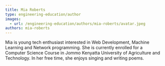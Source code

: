 ```yaml
---
title: Mia Roberts
type: engineering-education/author
images:
  - url: /engineering-education/authors/mia-roberts/avatar.jpeg
authors: mia-roberts
---
```

Mia is young tech enthusiast interested in Web Development, Machine Learning  and Network programming. She is currently enrolled for a Computer Science Course in Jommo Kenyatta University of Agriculture and Technology. In her free time, she enjoys singing and writing poems.
